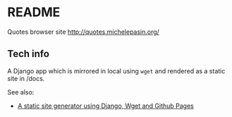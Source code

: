 # README  

Quotes browser site  http://quotes.michelepasin.org/


## Tech info

A Django app which is mirrored in local using `wget` and rendered as a static site in /docs.

See also:

* [A static site generator using Django, Wget and Github Pages](https://www.michelepasin.org/blog/2021/10/29/django-wget-static-site/index.html) 
